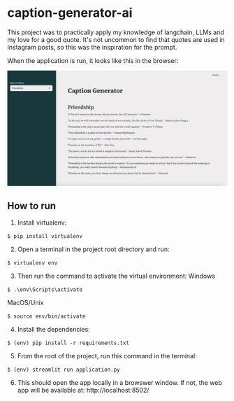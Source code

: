 # caption-generator-ai
This project was to practically apply my knowledge of langchain, LLMs and my love for a good quote. It's not uncommon to find that quotes are used in Instagram posts, so this was the inspiration for the prompt.

When the application is run, it looks like this in the browser:

![Screenshot of the Caption Generator App in the browswer](example_images/caption-generator-app.png)

## How to run
1. Install virtualenv:
```
$ pip install virtualenv
```

2. Open a terminal in the project root directory and run:
```
$ virtualenv env
```

3. Then run the command to activate the virtual environment:
Windows
```
$ .\env\Scripts\activate
```

MacOS/Unix
```
$ source env/bin/activate
```

4. Install the dependencies:
```
$ (env) pip install -r requirements.txt
```

5. From the root of the project, run this command in the terminal:
```
$ (env) streamlit run application.py
```

6. This should open the app locally in a browswer window. If not, the web app will be available at: http://localhost:8502/
